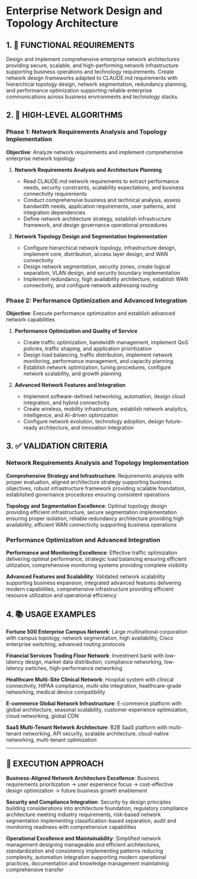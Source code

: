 # Enterprise Network Design and Topology Architecture

## 1. 🎯 FUNCTIONAL REQUIREMENTS

Design and implement comprehensive enterprise network architectures providing secure, scalable, and high-performing network infrastructure supporting business operations and technology requirements. Create network design frameworks adapted to CLAUDE.md requirements with hierarchical topology design, network segmentation, redundancy planning, and performance optimization supporting reliable enterprise communications across business environments and technology stacks.

## 2. 🔄 HIGH-LEVEL ALGORITHMS

### Phase 1: Network Requirements Analysis and Topology Implementation
**Objective**: Analyze network requirements and implement comprehensive enterprise network topology

1. **Network Requirements Analysis and Architecture Planning**
   - Read CLAUDE.md network requirements to extract performance needs, security constraints, scalability expectations, and business connectivity requirements
   - Conduct comprehensive business and technical analysis, assess bandwidth needs, application requirements, user patterns, and integration dependencies
   - Define network architecture strategy, establish infrastructure framework, and design governance operational procedures

2. **Network Topology Design and Segmentation Implementation**
   - Configure hierarchical network topology, infrastructure design, implement core, distribution, access layer design, and WAN connectivity
   - Design network segmentation, security zones, create logical separation, VLAN design, and security boundary implementation
   - Implement redundancy, high availability architecture, establish WAN connectivity, and configure network addressing routing

### Phase 2: Performance Optimization and Advanced Integration
**Objective**: Execute performance optimization and establish advanced network capabilities

1. **Performance Optimization and Quality of Service**
   - Create traffic optimization, bandwidth management, implement QoS policies, traffic shaping, and application prioritization
   - Design load balancing, traffic distribution, implement network monitoring, performance management, and capacity planning
   - Establish network optimization, tuning procedures, configure network scalability, and growth planning

2. **Advanced Network Features and Integration**
   - Implement software-defined networking, automation, design cloud integration, and hybrid connectivity
   - Create wireless, mobility infrastructure, establish network analytics, intelligence, and AI-driven optimization
   - Configure network evolution, technology adoption, design future-ready architecture, and innovation integration

## 3. ✅ VALIDATION CRITERIA

### Network Requirements Analysis and Topology Implementation
**Comprehensive Strategy and Infrastructure**: Requirements analysis with proper evaluation, aligned architecture strategy supporting business objectives, robust infrastructure framework providing scalable foundation, established governance procedures ensuring consistent operations

**Topology and Segmentation Excellence**: Optimal topology design providing efficient infrastructure, secure segmentation implementation ensuring proper isolation, reliable redundancy architecture providing high availability, efficient WAN connectivity supporting business operations

### Performance Optimization and Advanced Integration
**Performance and Monitoring Excellence**: Effective traffic optimization delivering optimal performance, strategic load balancing ensuring efficient utilization, comprehensive monitoring systems providing complete visibility

**Advanced Features and Scalability**: Validated network scalability supporting business expansion, integrated advanced features delivering modern capabilities, comprehensive infrastructure providing efficient resource utilization and operational efficiency

## 4. 📚 USAGE EXAMPLES

**Fortune 500 Enterprise Campus Network**: Large multinational corporation with campus topology, network segmentation, high availability, Cisco enterprise switching, advanced routing protocols

**Financial Services Trading Floor Network**: Investment bank with low-latency design, market data distribution, compliance networking, low-latency switches, high-performance networking

**Healthcare Multi-Site Clinical Network**: Hospital system with clinical connectivity, HIPAA compliance, multi-site integration, healthcare-grade networking, medical device compatibility

**E-commerce Global Network Infrastructure**: E-commerce platform with global architecture, seasonal scalability, customer experience optimization, cloud networking, global CDN

**SaaS Multi-Tenant Network Architecture**: B2B SaaS platform with multi-tenant networking, API security, scalable architecture, cloud-native networking, multi-tenant optimization

---

## 🎯 EXECUTION APPROACH

**Business-Aligned Network Architecture Excellence**: Business requirements prioritization → user experience focus → cost-effective design optimization → future business growth enablement

**Security and Compliance Integration**: Security by design principles building considerations into architecture foundation, regulatory compliance architecture meeting industry requirements, risk-based network segmentation implementing classification-based separation, audit and monitoring readiness with comprehensive capabilities

**Operational Excellence and Maintainability**: Simplified network management designing manageable and efficient architectures, standardization and consistency implementing patterns reducing complexity, automation integration supporting modern operational practices, documentation and knowledge management maintaining comprehensive transfer